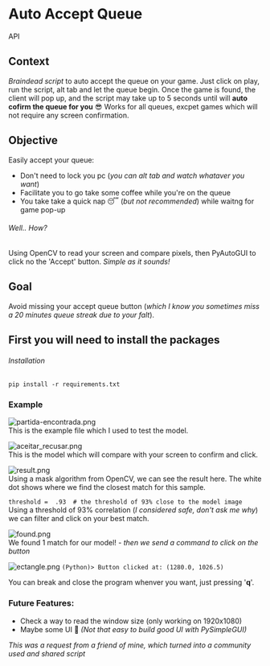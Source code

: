 
# Auto Accept Queue

[](https://github.com/TheVino/Auto-Accept-Queue#auto-accept-queue)API

## **Context**
*Braindead script* to auto accept the queue on your game.
Just click on play, run the script, alt tab and let the queue begin. Once the game is found, the client will pop up, and the script may take up to 5 seconds until will **auto cofirm the queue for you** 😎
Works for all queues, excpet games which will not require any screen confirmation.

## **Objective**
Easily accept your queue:
-	Don't need to lock you pc (*you can alt tab and watch whataver you want*)
-	Facilitate you to go take some coffee while you're on the queue
-	You take take a quick nap 😴 (*but not recommended*) while waitng for game pop-up


###### Well.. How?
Using OpenCV to read your screen and compare pixels, then PyAutoGUI to click no the 'Accept' button.
*Simple as it sounds!*

## **Goal**
Avoid missing your accept queue button (*which I know you sometimes miss a 20 minutes queue streak due to your falt*).


## First you will need to install the packages
###### Installation
````pip install -r requirements.txt```` 
### Example

![partida-encontrada.png](https://imgur.com/1ONtRku.png) <br>
This is the example file which I used to test the model.
<br>

![aceitar_recusar.png](https://imgur.com/iHpvtrN.png) <br>
This is the model which will compare with your screen to confirm and click.
<br>

![result.png](https://imgur.com/MGGmd2r.png) <br>
Using a mask algorithm from OpenCV, we can see the result here.
The white dot shows where we find the closest match for this sample.
<br>

```threshold =  .93  # the threshold of 93% close to the model image``` <br>
Using a threshold of 93% correlation (*I considered safe, don't ask me why*) we can filter and click on your best match.

![found.png](https://imgur.com/ZIDZfrI.png) <br>
We found 1 match for our model! *- then we send a command to click on the button*

![ectangle.png](https://imgur.com/leqQaE6.png)
```(Python)> Button clicked at: (1280.0, 1026.5)```

You can break and close the program whenver you want, just pressing '**q**'.

### Future Features:
- Check a way to read the window size (only working on 1920x1080)
- Maybe some  UI  🤔 *(Not that easy to build good UI with PySimpleGUI)*

*This was a request from a friend of mine, which turned into a community used and shared script*
